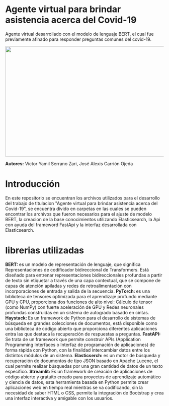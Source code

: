 # Agente virtual para brindar asistencia acerca del Covid-19
<p></p>
Agente virtual desarrollado con el modelo de lenguaje BERT, el cual fue previamente afinado para responder preguntas comunes del covid-19.
<p></p>
<div align="center">
	 <img src ="https://user-images.githubusercontent.com/33547749/159361179-e5cae02e-8a26-42cc-acb7-e1c4a0401e1f.png" width="600" height="350" />
</div>
<p></p>
 
<b>Autores:</b>
	Victor Yamil Serrano Zari,  José Alexis Carrión Ojeda

# Introducción
En este repositorio se encuentran los archivos utilizados para el desarrollo del trabajo de titulacion "Agente virtual para brindar asistencia acerca del Covid-19", se encuentra divido en carpetas en las cuales se pueden encontrar los archivos que fueron necesarios para el ajuste de modelo BERT, la creacion de la base conocimientos utilizando Elasticsearch, la Api con ayuda del frameword FastApi y la interfaz desarrollada con Elasticsearch.

# librerias utilizadas
<b>BERT: </b> es un modelo de representación de lenguaje, que significa Representaciones de codificador bidireccional de Transformers. Está diseñado para entrenar representaciones bidireccionales profundas a partir de texto sin etiquetar a través de una capa contextual, que se compone de capas de atención apiladas y redes de retroalimentación con incorporaciones de entrada y salida de la secuencia.
<b>PyTorch: </b>  es una biblioteca de tensores optimizada para el aprendizaje profundo mediante GPU y CPU, proporciona dos funciones de alto nivel: Cálculo de tensor (como NumPy) con fuerte aceleración de GPU y Redes neuronales profundas construidas en un sistema de autogrado basado en cintas.
<b>Haystack: </b>  Es un framework de Python para el desarrollo de sistemas de búsqueda en grandes colecciones de documentos, está disponible como una biblioteca de código abierto que proporciona diferentes aplicaciones entra las que destaca la recuperación de respuestas a preguntas.
<b>FastAPI: </b> Se trata de un framework que permite construir APIs (Application Programming Interfaces o Interfaz de programación de aplicaciones) de forma rápida con Python, con la finalidad intercambiar datos entre los distintos módulos de un sistema.
<b>Elasticserch: </b> es un motor de búsqueda y recuperación de documentos de tipo JSON basado en Apache Lucene, el cual permite realizar búsquedas por una gran cantidad de datos de un texto específico.
<b>Streamlit: </b> Es un framework de creación de aplicaciones de código abierto y gratuito creado para proyectos de aprendizaje automático y ciencia de datos, esta herramienta basada en Python permite crear aplicaciones web en tiempo real mientras se va codificando, sin la necesidad de saber HTML o CSS, permite la integración de Bootstrap y crea una interfaz interactiva y amigable con los usuarios.
